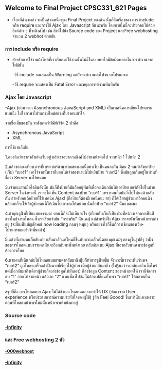 ## Welcome to Final Project CPSC331_621 Pages

- เรื่องที่ฉันจะเล่า จะเป็นส่วนหนึ่งของ Final Project ของฉัน นั้นก็คือเรื่องของ การ include หรือ require และการใช้ Ajax โดย Javascript กันนะครับ โดยภายในนี้จะประกอบไปด้วยลิงค์ต่าง ๆ ที่จะลิงค์ไป เช่น ลิงค์ไปยัง Source code ของ Project และFree webhosting จำนวน 2 webhot ด้วยกัน

### การ include หรือ require

- สำหรับการใช้งานถ้าไฟล์ที่เราเรียกมาใช้งานนั้นไม่มีในระบบหรือมีข้อผิดพลาดในการทำงานจากไฟล์นั้น 

  -วิธี include จะแสดงเป็น Warning แต่ยังคงทำงานต่อไปจนจบโปรแกรม

  -วิธี require จะแสดงเป็น Fatal Error และหยุดการทำงานทันทีครับ

### Ajax โดย Javascript

-Ajax (ย่อมาจาก Asynchronous JavaScript and XML) เป็นเทคนิคการเขียนโปรแกรมแบบนึง ไม่ใช่ภาษาโปรแกรมใหม่อย่างที่บางคนเข้าใจ

จากชื่อเต็มของมัน จะสังเกตว่ามีคีย์เวิร์ด 2 ตัวคือ

  - Asynchronous JavaScript
  - XML

การใช้งานก็เช่น 

1.ลองคิดว่าเรากำลังเล่นเว็บอยู่ แล้วเราอยากกดลิงค์ไปอ่านหน้าต่อไป จากหน้า 1 ไปหน้า 2

2.แล้วขอลองเทียบ การที่เบราเซอร์สามารถแสดงผลเนื้อหาเว็บเป็นคนละกัน มีคน 2 คนกำลังยกป้าย (เว็บ) “เบอร์1” เอาไว้จากนั้นเราก็บอกได้เจ้าสองนายนี่ไปหยิบป้าย “เบอร์2” ซึ่งมันถูกเก็บอยู่ในบ้านที่ชื่อว่า Server มาให้หน่อย

3.เจ้าคนแรกเมื่อได้ยินดังนั้น มันก็ทิ้งป้ายที่มันถืออยู่ทันทีเพื่อจะเดินกลับไปเอาป้ายเบอร์ถัดไปในบ้าน Server ในจังหวะนี้ เราจะไม่เห็น Content ของป้าย “เบอร์1” เพราะคนถือมันวิ่งไปโน่นแล้วกลับกัน สำหรับคนถือป้ายที่ใช้เทคนิค Ajax! (ถือป้ายก็ต้องมีเทคนิคนะ ฮา) ก็ได้เรียกผู้ช่วยมาอีกคนนึง แล้วเขาก็จะใช้เจ้าผู้ช่วยคนนี้ให้เดินไปเอาของให้หน่อย นั่นคือป้าย “เบอร์2” นั่นแหละนะ

4.ถ้าคุณดูฝั่งที่เป็นแบบธรรมดา ตอนนี้ก็จะไม่เห็นอะไร (เทียบกับเว็บก็เป็นช่วงที่หน้าเพจกลายเป็นสีขาวในช่วงรอโหลด ซึ่งเราเรียกว่ามัน “กระพริบ” นั่นเอง) แต่สำหรับฝั่ง Ajax เราจะยังเห็นหน้าเพจเก่าอยู่ (จะขึ้นเป็นสัญลักษณ์ now loading กลมๆ หมุนๆ หรืออย่างไรก็ขึ้นก็การเขียนของเว็บ-โปรแกรมเมอร์เจ้านั้นแล้ว)

5.แล้วทั้งสองคนก็กลับมา! กลับมาเร็วแค่ไหนก็ขึ้นกับความเร็วเน็ตของคุณนะๆ ลองดูในรูปดีๆ ว่าฝั่งของการโหลดแบบธรรมดานั่นจะถือกลับมาทั้งหน้าเลย กลับกับแบบ Ajax ที่เอากลับมาเฉพาะข้อมูลที่ต้องการก็พอ

6.นายคนที่เดินกลับไปโหลดแบบธรมดากลับมาถึงปุ๊บก็ทำการชูป้ายขึ้น จังหวะนี้เราจะเห็นว่าเพจ “เบอร์2” ถูกโหลดเสร็จแล้วฝั่งนายที่เรียกใช้ผู้ช่วย เมื่อผู้ช่วยกลับมาถึง (ไม่รู้นะว่าจะกลับมาถึงเมื่อไหร่ แต่เมื่อกลับมาถึงเดี๋ยวผู้ช่วยก็จะส่งข้อมูลให้มันเอง) ก็ส่งข้อมูล Content ของหน้าเพจให้ เราก็จัดการลบ “1” ออกไปจากหน้า แล้วเอา “2” แทนที่ลงไปซะ ไม่ต้องเปลี่ยนทั้งเพจ “เบอร์1” ให้กลายเป็น “เบอร์2”

สรุปก็คือ การโหลดแบบ Ajax ไม่ได้ช่วยอะไรเลยนอกจากทำให้ UX (ย่อมาจาก User experience หรือประสบการณ์ความประทับใจของผู้ใช้) รู้สึก Feel Goood! ขึ้นเท่านั้นเองเพราะตอนที่โหลดหน้าเพจใหม่นั้นหน้าเพจเดิมยังคาอยู่

### Source code
#### [-Infinity](http://non005.epizy.com/sing_in.php)

### และ Free webhosting 2 ตัว 
#### [-000webhost](https://ducatith.000webhostapp.com/)
#### [-Infinity](http://non005.epizy.com/sing_in.php)
